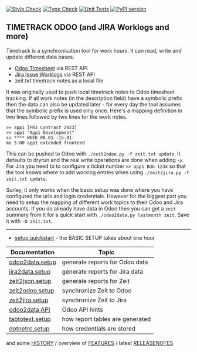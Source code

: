 [![Style Check](https://github.com/gdraheim/timetrack-odoo/actions/workflows/stylecheck.yml/badge.svg?event=push&branch=main)](https://github.com/gdraheim/timetrack-odoo/actions/workflows/stylecheck.yml)
[![Type Check](https://github.com/gdraheim/timetrack-odoo/actions/workflows/typecheck.yml/badge.svg?event=push&branch=main)](https://github.com/gdraheim/timetrack-odoo/actions/workflows/typecheck.yml)
[![Unit Tests](https://img.shields.io/badge/basic%20unit%20tests-578%20tests-brightgreen)](https://github.com/gdraheim/timetrack-odoo/actions/workflows/unittests.yml)
[![PyPI version](https://badge.fury.io/py/timetrack-odoo.svg)](https://pypi.org/project/timetrack-odoo/)

## TIMETRACK ODOO (and JIRA Worklogs and more)

Timetrack is a synchronisation tool for work hours. It can read, write and
update different data bases.

* [Odoo Timesheet](https://www.odoo.com/app/timesheet-features) via REST API
* [Jira Issue Worklogs](https://confluence.atlassian.com/jirasoftwareserver/logging-work-on-issues-939938944.html) via REST API
* zeit.txt timetrack notes as a local file

It was originally used to push local timetrack notes to Odoo timesheet tracking.
If all work notes (in the description field) have a symbolic prefix then the
data can also be updated later - for every day the tool assumes that the 
symbolic prefix is used only once. Here's a mapping definition in two lines
followed by two lines for the work notes.

    >> app1 [PRJ Contract 2023]
    >> app1 "App1 Development"
    so **** WEEK 08.01.-15.01.
    mo 5:00 app1 extended frontend

This can be pushed to Odoo with `./zeit2odoo.py -f zeit.txt update`. It defaults
to dryrun and the real write operations are done when adding `-y`. For Jira you
need to to configure a ticket number `>> app1 BUG-1234` so that the tool knows
where to add worklog entries when using `./zeit2jira.py -f zeit.txt update`.

Surley, it only works when the basic setup was done where you have configured 
the urls and login credentials. However for the biggest part you need to setup
the mapping of different work topics to their Odoo and Jira accounts. If you
do already have data in Odoo then you can get a `zeit` summary from it for a
quick start with `./odoo2data.py lastmonth zeit`. Save it with `-O zeit.txt`.

---

* [setup.quickstart](setup.quickstart.md) - the BASIC SETUP takes about one hour

| Documentation                           | Topic                           |
| --------------------------------------- | ------------------------------- |
| [odoo2data.setup](odoo2data.setup.md)   | generate reports for Odoo data  |
| [jira2data.setup](jira2data.setup.md)   | generate reports for Jira data  |
| [zeit2json.setup](zeit2json.setup.md)   | generate reports for Zeit       |
| [zeit2odoo.setup](zeit2odoo.setup.md)   | synchronize Zeit to Odoo        |
| [zeit2jira.setup](zeit2jira.setup.md)   | synchronize Zeit to Jira        |
| [odoo2data API](odoo2data_api.setup.md) | Odoo API hints                  |
| [tabtotext.setup](tabtotext.setup.md)   | how report tables are generated |
| [dotnetrc.setup](dotnetrc.setup.md)     | how credentials are stored      |

and some [HISTORY](HISTORY.md) / overview of  [FEATURES](FEATURES.md) / latest [RELEASENOTES](RELEASENOTES.md)
